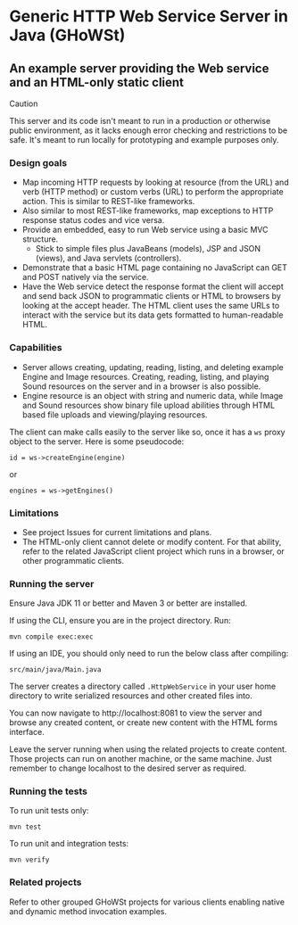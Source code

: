 # Generic HTTP Web Service Server in Java (GHoWSt)

## An example server providing the Web service and an HTML-only static client

> [!CAUTION]
> This server and its code isn't meant to run in a production or otherwise
> public environment, as it lacks enough error checking and restrictions to be
> safe. It's meant to run locally for prototyping and example purposes only.

### Design goals

- Map incoming HTTP requests by looking at resource (from the URL) and verb
  (HTTP method) or custom verbs (URL) to perform the appropriate action. This
  is similar to REST-like frameworks.
- Also similar to most REST-like frameworks, map exceptions to HTTP response
  status codes and vice versa.
- Provide an embedded, easy to run Web service using a basic MVC structure.
  - Stick to simple files plus JavaBeans (models), JSP and JSON (views), and
    Java servlets (controllers).
- Demonstrate that a basic HTML page containing no JavaScript can GET and POST
  natively via the service.
- Have the Web service detect the response format the client will accept and
  send back JSON to programmatic clients or HTML to browsers by looking at the
  accept header. The HTML client uses the same URLs to interact with the
  service but its data gets formatted to human-readable HTML.

### Capabilities

- Server allows creating, updating, reading, listing, and deleting example
  Engine and Image resources. Creating, reading, listing, and playing Sound
  resources on the server and in a browser is also possible.
- Engine resource is an object with string and numeric data, while Image and
  Sound resources show binary file upload abilities through HTML based file
  uploads and viewing/playing resources.

The client can make calls easily to the server like so, once it has a `ws` proxy
object to the server. Here is some pseudocode:

`id = ws->createEngine(engine)`

or

`engines = ws->getEngines()`

### Limitations

- See project Issues for current limitations and plans.
- The HTML-only client cannot delete or modify content. For that ability, refer
  to the related JavaScript client project which runs in a browser, or other
  programmatic clients.

### Running the server

Ensure Java JDK 11 or better and Maven 3 or better are installed.

If using the CLI, ensure you are in the project directory. Run:

`mvn compile exec:exec`

If using an IDE, you should only need to run the below class after compiling:

`src/main/java/Main.java`

The server creates a directory called `.HttpWebService` in your user home
directory to write serialized resources and other created files into.

You can now navigate to http://localhost:8081 to view the server and browse any
created content, or create new content with the HTML forms interface.

Leave the server running when using the related projects to create content.
Those projects can run on another machine, or the same machine. Just remember to
change localhost to the desired server as required.

### Running the tests

To run unit tests only:

`mvn test`

To run unit and integration tests:

`mvn verify`

### Related projects

Refer to other grouped GHoWSt projects for various clients enabling native and
dynamic method invocation examples.